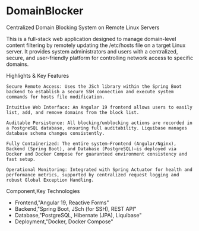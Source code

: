 # DomainBlocker
Centralized Domain Blocking System on Remote Linux Servers

This is a full-stack web application designed to manage domain-level content filtering by remotely updating the /etc/hosts file on a target Linux server. It provides system administrators and users with a centralized, secure, and user-friendly platform for controlling network access to specific domains.

Highlights & Key Features

    Secure Remote Access: Uses the JSch library within the Spring Boot backend to establish a secure SSH connection and execute system commands for hosts file modification.

    Intuitive Web Interface: An Angular 19 frontend allows users to easily list, add, and remove domains from the block list.

    Auditable Persistence: All blocking/unblocking actions are recorded in a PostgreSQL database, ensuring full auditability. Liquibase manages database schema changes consistently.

    Fully Containerized: The entire system—Frontend (Angular/Nginx), Backend (Spring Boot), and Database (PostgreSQL)—is deployed via Docker and Docker Compose for guaranteed environment consistency and fast setup.

    Operational Monitoring: Integrated with Spring Actuator for health and performance metrics, supported by centralized request logging and robust Global Exception Handling.

Component,Key Technologies
 - Frontend,"Angular 19, Reactive Forms"
 - Backend,"Spring Boot, JSch (for SSH), REST API"
 - Database,"PostgreSQL, Hibernate (JPA), Liquibase"
 - Deployment,"Docker, Docker Compose"
